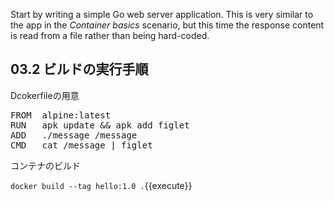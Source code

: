 Start by writing a simple Go web server application. This is very similar to the app in the *Container basics* scenario, but this time the response content is read from a file rather than being hard-coded. 

## 03.2 ビルドの実行手順 

Dcokerfileの用意

<pre class="file" data-filename="hello.go" data-target="replace">
FROM  alpine:latest
RUN   apk update && apk add figlet
ADD   ./message /message
CMD   cat /message | figlet
</pre>

コンテナのビルド

`docker build --tag hello:1.0 .`{{execute}}
